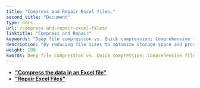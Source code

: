 ```yaml
---
title: "Compress and Repair Excel files."
second_title: "Document"
type: docs
url: /compress-and-repair-excel-files/
linktitle: "Compress and Repair"
keywords: "Deep file compression vs. Quick compression; Comprehensive file repair vs. Partial repair attempts; Automatic error detection vs. User manual checks"
description: "By reducing file sizes to optimize storage space and providing functionality to repair corrupted files, it ensures data integrity and availability."
weight: 100
kwords: Deep file compression vs. Quick compression; Comprehensive file repair vs. Partial repair attempts; Automatic error detection vs. User manual checks
---
```



- **["Compress the data in an Excel file"](https://docs.aspose.cloud/cells/compress-excel-files/)**
- **["Repair Excel Files"](https://docs.aspose.cloud/cells/repair-excel-files/)**